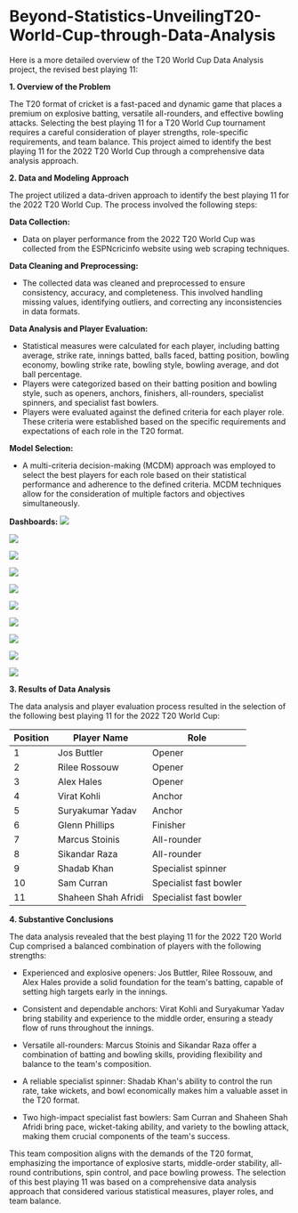 # Beyond-Statistics-UnveilingT20-World-Cup-through-Data-Analysis
Here is a more detailed overview of the T20 World Cup Data Analysis project, the revised best playing 11:

**1. Overview of the Problem**

The T20 format of cricket is a fast-paced and dynamic game that places a premium on explosive batting, versatile all-rounders, and effective bowling attacks. Selecting the best playing 11 for a T20 World Cup tournament requires a careful consideration of player strengths, role-specific requirements, and team balance. This project aimed to identify the best playing 11 for the 2022 T20 World Cup through a comprehensive data analysis approach.

**2. Data and Modeling Approach**

The project utilized a data-driven approach to identify the best playing 11 for the 2022 T20 World Cup. The process involved the following steps:

**Data Collection:**

- Data on player performance from the 2022 T20 World Cup was collected from the ESPNcricinfo website using web scraping techniques.

**Data Cleaning and Preprocessing:**

- The collected data was cleaned and preprocessed to ensure consistency, accuracy, and completeness. This involved handling missing values, identifying outliers, and correcting any inconsistencies in data formats.

**Data Analysis and Player Evaluation:**

- Statistical measures were calculated for each player, including batting average, strike rate, innings batted, balls faced, batting position, bowling economy, bowling strike rate, bowling style, bowling average, and dot ball percentage.
- Players were categorized based on their batting position and bowling style, such as openers, anchors, finishers, all-rounders, specialist spinners, and specialist fast bowlers.
- Players were evaluated against the defined criteria for each player role. These criteria were established based on the specific requirements and expectations of each role in the T20 format.

**Model Selection:**

- A multi-criteria decision-making (MCDM) approach was employed to select the best players for each role based on their statistical performance and adherence to the defined criteria. MCDM techniques allow for the consideration of multiple factors and objectives simultaneously.

**Dashboards:**
![](https://i.imgur.com/8UEes4c.png)

![](https://i.imgur.com/4gCLtOw.png)

![](https://i.imgur.com/8hOz1PY.png)

![](https://i.imgur.com/vNnHrS1.png)

![](https://i.imgur.com/eeFy5Kn.png)

![](https://i.imgur.com/bjNVdiR.png)

![](https://i.imgur.com/NILrLKk.png)

![](https://i.imgur.com/KuFT47c.png)

![](https://i.imgur.com/baR5IeL.png)

![](https://i.imgur.com/yaoXzLL.png)



**3. Results of Data Analysis**

The data analysis and player evaluation process resulted in the selection of the following best playing 11 for the 2022 T20 World Cup:

| Position | Player Name | Role |
|---|---|---|
| 1 | Jos Buttler | Opener |
| 2 | Rilee Rossouw | Opener |
| 3 | Alex Hales | Opener |
| 4 | Virat Kohli | Anchor |
| 5 | Suryakumar Yadav | Anchor |
| 6 | Glenn Phillips | Finisher |
| 7 | Marcus Stoinis | All-rounder |
| 8 | Sikandar Raza | All-rounder |
| 9 | Shadab Khan | Specialist spinner |
| 10 | Sam Curran | Specialist fast bowler |
| 11 | Shaheen Shah Afridi | Specialist fast bowler |

**4. Substantive Conclusions**

The data analysis revealed that the best playing 11 for the 2022 T20 World Cup comprised a balanced combination of players with the following strengths:

- Experienced and explosive openers: Jos Buttler, Rilee Rossouw, and Alex Hales provide a solid foundation for the team's batting, capable of setting high targets early in the innings.

- Consistent and dependable anchors: Virat Kohli and Suryakumar Yadav bring stability and experience to the middle order, ensuring a steady flow of runs throughout the innings.

- Versatile all-rounders: Marcus Stoinis and Sikandar Raza offer a combination of batting and bowling skills, providing flexibility and balance to the team's composition.

- A reliable specialist spinner: Shadab Khan's ability to control the run rate, take wickets, and bowl economically makes him a valuable asset in the T20 format.

- Two high-impact specialist fast bowlers: Sam Curran and Shaheen Shah Afridi bring pace, wicket-taking ability, and variety to the bowling attack, making them crucial components of the team's success.

This team composition aligns with the demands of the T20 format, emphasizing the importance of explosive starts, middle-order stability, all-round contributions, spin control, and pace bowling prowess. The selection of this best playing 11 was based on a comprehensive data analysis approach that considered various statistical measures, player roles, and team balance.
